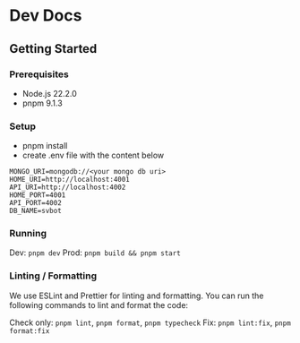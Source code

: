 # Dev Docs

## Getting Started

### Prerequisites

- Node.js 22.2.0
- pnpm 9.1.3

### Setup

- pnpm install
- create .env file with the content below

```env
MONGO_URI=mongodb://<your mongo db uri>
HOME_URI=http://localhost:4001
API_URI=http://localhost:4002
HOME_PORT=4001
API_PORT=4002
DB_NAME=svbot
```

### Running

Dev: `pnpm dev`
Prod: `pnpm build && pnpm start`

### Linting / Formatting

We use ESLint and Prettier for linting and formatting. You can run the following
commands to lint and format the code:

Check only: `pnpm lint`, `pnpm format`, `pnpm typecheck`
Fix: `pnpm lint:fix`, `pnpm format:fix`
